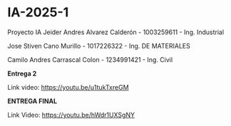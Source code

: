 # IA-2025-1

Proyecto IA Jeider Andres Alvarez Calderón - 1003259611 - Ing. Industrial

Jose Stiven Cano Murillo - 1017226322 - Ing. DE MATERIALES

Camilo Andres Carrascal Colon - 1234991421 - Ing. Civil

**Entrega 2**

Link video: https://youtu.be/u1tukTxreGM

**ENTREGA FINAL**

Link Video:
https://youtu.be/hWdr1UXSgNY
